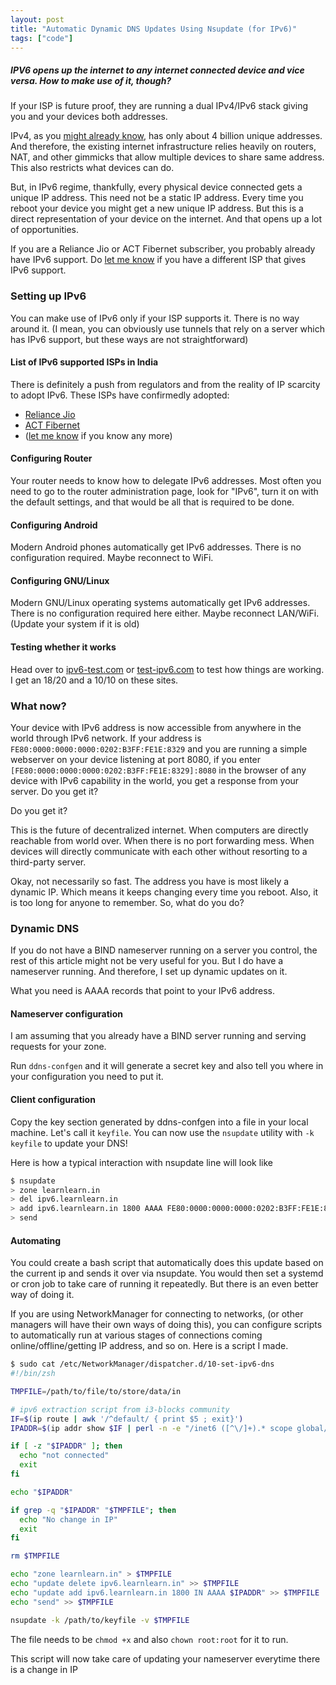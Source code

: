 ```yaml
---
layout: post
title: "Automatic Dynamic DNS Updates Using Nsupdate (for IPv6)"
tags: ["code"]
---
```


##### IPV6 opens up the internet to any internet connected device and vice versa. How to make use of it, though? #####

If your ISP is future proof, they are running a dual IPv4/IPv6 stack giving you and your devices both addresses.

IPv4, as you [might already know](https://learnlearn.in/3-things-internet/), has only about 4 billion unique addresses. And therefore, the existing internet infrastructure relies heavily on routers, NAT, and other gimmicks that allow multiple devices to share same address. This also restricts what devices can do.

But, in IPv6 regime, thankfully, every physical device connected gets a unique IP address. This need not be a static IP address. Every time you reboot your device you might get a new unique IP address. But this is a direct representation of your device on the internet. And that opens up a lot of opportunities.

If you are a Reliance Jio or ACT Fibernet subscriber, you probably already have IPv6 support. Do [let me know](../about/#contact) if you have a different ISP that gives IPv6 support.

### Setting up IPv6 ###

You can make use of IPv6 only if your ISP supports it. There is no way around it. (I mean, you can obviously use tunnels that rely on a server which has IPv6 support, but these ways are not straightforward)

#### List of IPv6 supported ISPs in India ####

There is definitely a push from regulators and from the reality of IP scarcity to adopt IPv6. These ISPs have confirmedly adopted:
* [Reliance Jio](https://www.jio.com)
* [ACT Fibernet](https://www.actcorp.in)
* ([let me know](../about/#contact) if you know any more)

#### Configuring Router ####

Your router needs to know how to delegate IPv6 addresses. Most often you need to go to the router administration page, look for "IPv6", turn it on with the default settings, and that would be all that is required to be done.

#### Configuring Android ####

Modern Android phones automatically get IPv6 addresses. There is no configuration required. Maybe reconnect to WiFi.

#### Configuring GNU/Linux ####

Modern GNU/Linux operating systems automatically get IPv6 addresses. There is no configuration required here either. Maybe reconnect LAN/WiFi. (Update your system if it is old)

#### Testing whether it works ####

Head over to [ipv6-test.com](http://ipv6-test.com/) or [test-ipv6.com](https://test-ipv6.com/) to test how things are working. I get an 18/20 and a 10/10 on these sites.

### What now? ###

Your device with IPv6 address is now accessible from anywhere in the world through IPv6 network. If your address is `FE80:0000:0000:0000:0202:B3FF:FE1E:8329` and you are running a simple webserver on your device listening at port 8080, if you enter `[FE80:0000:0000:0000:0202:B3FF:FE1E:8329]:8080` in the browser of any device with IPv6 capability in the world, you get a response from your server. Do you get it?

Do you get it?

This is the future of decentralized internet. When computers are directly reachable from world over. When there is no port forwarding mess. When devices will directly communicate with each other without resorting to a third-party server.

Okay, not necessarily so fast. The address you have is most likely a dynamic IP. Which means it keeps changing every time you reboot. Also, it is too long for anyone to remember. So, what do you do?

### Dynamic DNS ###

If you do not have a BIND nameserver running on a server you control, the rest of this article might not be very useful for you. But I do have a nameserver running. And therefore, I set up dynamic updates on it.

What you need is AAAA records that point to your IPv6 address.

#### Nameserver configuration ####

I am assuming that you already have a BIND server running and serving requests for your zone.

Run `ddns-confgen` and it will generate a secret key and also tell you where in your configuration you need to put it.

#### Client configuration ####

Copy the key section generated by ddns-confgen into a file in your local machine. Let's call it `keyfile`. You can now use the `nsupdate` utility with `-k keyfile` to update your DNS!

Here is how a typical interaction with nsupdate line will look like

```bash
$ nsupdate
> zone learnlearn.in
> del ipv6.learnlearn.in
> add ipv6.learnlearn.in 1800 AAAA FE80:0000:0000:0000:0202:B3FF:FE1E:8329
> send
```

#### Automating ####

You could create a bash script that automatically does this update based on the current ip and sends it over via nsupdate. You would then set a systemd or cron job to take care of running it repeatedly. But there is an even better way of doing it.

If you are using NetworkManager for connecting to networks, (or other managers will have their own ways of doing this), you can configure scripts to automatically run at various stages of connections coming online/offline/getting IP address, and so on. Here is a script I made.

```bash
$ sudo cat /etc/NetworkManager/dispatcher.d/10-set-ipv6-dns
#!/bin/zsh

TMPFILE=/path/to/file/to/store/data/in

# ipv6 extraction script from i3-blocks community
IF=$(ip route | awk '/^default/ { print $5 ; exit}')
IPADDR=$(ip addr show $IF | perl -n -e "/inet6 ([^\/]+).* scope global/ && print \$1 and exit")

if [ -z "$IPADDR" ]; then
  echo "not connected"
  exit
fi

echo "$IPADDR"

if grep -q "$IPADDR" "$TMPFILE"; then
  echo "No change in IP"
  exit
fi

rm $TMPFILE

echo "zone learnlearn.in" > $TMPFILE
echo "update delete ipv6.learnlearn.in" >> $TMPFILE
echo "update add ipv6.learnlearn.in 1800 IN AAAA $IPADDR" >> $TMPFILE
echo "send" >> $TMPFILE

nsupdate -k /path/to/keyfile -v $TMPFILE
```

The file needs to be `chmod +x` and also `chown root:root` for it to run.

This script will now take care of updating your nameserver everytime there is a change in IP
